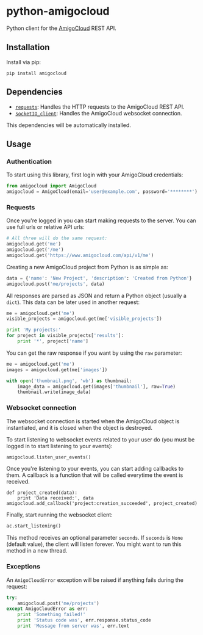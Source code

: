 # python-amigocloud

Python client for the [AmigoCloud](https://www.amigocloud.com) REST API.

## Installation

Install via pip:

    pip install amigocloud

## Dependencies

- [`requests`](http://docs.python-requests.org/en/latest/): Handles the HTTP requests to the AmigoCloud REST API. 
- [`socketIO_client`](https://github.com/invisibleroads/socketIO-client): Handles the AmigoCloud websocket connection.

This dependencies will be automatically installed.

## Usage

### Authentication

To start using this library, first login with your AmigoCloud credentials:

```python
from amigocloud import AmigoCloud
amigocloud = AmigoCloud(email='user@example.com', password='********')
```

### Requests

Once you're logged in you can start making requests to the server. You can use full urls or relative API urls:

```python
# All three will do the same request:
amigocloud.get('me')
amigocloud.get('/me')
amigocloud.get('https://www.amigocloud.com/api/v1/me')
```

Creating a new AmigoCloud project from Python is as simple as:

```python
data = {'name': 'New Project', 'description': 'Created from Python'}
amigocloud.post('me/projects', data)
```

All responses are parsed as JSON and return a Python object (usually a `dict`). This data can be later used in another request:

```python
me = amigocloud.get('me')
visible_projects = amigocloud.get(me['visible_projects'])

print 'My projects:'
for project in visible_projects['results']:
    print '*', project['name']
```

You can get the raw response if you want by using the `raw` parameter:

```python
me = amigocloud.get('me')
images = amigocloud.get(me['images'])

with open('thumbnail.png', 'wb') as thumbnail:
    image_data = amigocloud.get(images['thumbnail'], raw=True)
    thumbnail.write(image_data)
```

### Websocket connection

The websocket connection is started when the AmigoCloud object is instantiated, and it is closed when the object is destroyed.

To start listening to websocket events related to your user do (you must be logged in to start listening to your events):

```python
amigocloud.listen_user_events()
```

Once you're listening to your events, you can start adding callbacks to them. A callback is a function that will be called everytime the event is received.

```
def project_created(data):
    print 'Data received:', data
amigocloud.add_callback('project:creation_succeeded', project_created)
```

Finally, start running the websocket client:

```python
ac.start_listening()
```

This method receives an optional parameter `seconds`. If `seconds` is `None` (default value), the client will listen forever.
You might want to run this method in a new thread.

### Exceptions

An `AmigoCloudError` exception will be raised if anything fails during the request:

```python
try:
    amigocloud.post('me/projects')
except AmigoCloudError as err:
    print 'Something failed!'
    print 'Status code was', err.response.status_code
    print 'Message from server was', err.text
```